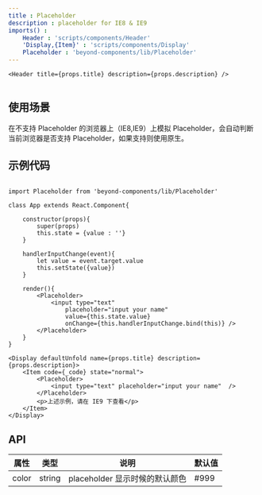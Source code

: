 ```yaml
---
title : Placeholder
description : placeholder for IE8 & IE9
imports() : 
    Header : 'scripts/components/Header'
    'Display,{Item}' : 'scripts/components/Display'
    Placeholder : 'beyond-components/lib/Placeholder'
---
```


```render html
<Header title={props.title} description={props.description} />  


```

## 使用场景

在不支持 Placeholder 的浏览器上（IE8,IE9）上模拟 Placeholder，会自动判断当前浏览器是否支持 Placeholder，如果支持则使用原生。  


## 示例代码

```source _code

import Placeholder from 'beyond-components/lib/Placeholder'

class App extends React.Component{

    constructor(props){
        super(props)
        this.state = {value : ''}
    }

    handlerInputChange(event){
        let value = event.target.value
        this.setState({value})
    }

    render(){
        <Placeholder>
            <input type="text" 
                placeholder="input your name" 
                value={this.state.value} 
                onChange={this.handlerInputChange.bind(this)} />
        </Placeholder>
    }
}
```

```render html
<Display defaultUnfold name={props.title} description={props.description}>
    <Item code={_code} state="normal">
        <Placeholder>
            <input type="text" placeholder="input your name"  />
        </Placeholder>
        <p>上述示例，请在 IE9 下查看</p>
    </Item>
</Display>
```


## API 

| 属性     | 类型   |  说明  | 默认值 |
| -------- | -----  | ----   | ---- |
| color    | string |   placeholder 显示时候的默认颜色   | #999 |